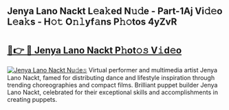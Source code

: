 ## Jenya Lano Nackt L𝚎a𝚔ed N𝚞𝚍e - Part-1Aj Vi𝚍𝚎o L𝚎a𝚔s - H𝚘𝚝 O𝚗𝚕yf𝚊ns P𝚑𝚘tos 4yZvR

# <h2><a href="http://kf7g45r.oniu.top/?m=Jenya+Lano+Nackt">🔗👉 🔴 Jenya Lano Nackt P𝚑ot𝚘𝚜 V𝚒d𝚎o</a></h2>

[![Jenya Lano Nackt Nu𝚍e𝚜](https://i.imgur.com/0qMVB7G.gif)](http://kf7g45r.oniu.top/?m=Jenya+Lano+Nackt)
Virtual performer and multimedia artist Jenya Lano Nackt, famed for distributing dance and lifestyle inspiration through trending choreographies and compact films. Brilliant puppet builder Jenya Lano Nackt, celebrated for their exceptional skills and accomplishments in creating puppets.  
